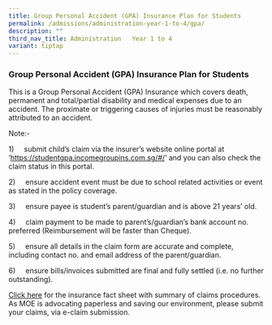 ```yaml
---
title: Group Personal Accident (GPA) Insurance Plan for Students
permalink: /admissions/administration-year-1-to-4/gpa/
description: ""
third_nav_title: Administration   Year 1 to 4
variant: tiptap
---
```

<h3>Group Personal Accident (GPA) Insurance Plan for Students</h3>
<p>This is a Group Personal Accident (GPA) Insurance which covers death,
permanent and total/partial disability and medical expenses due to an accident.
The proximate or triggering causes of injuries must be reasonably attributed
to an accident.</p>
<p>Note:-</p>
<p>1)&nbsp; &nbsp; &nbsp;submit child’s claim via the insurer’s website online
portal at ‘<a href="https://studentgpa.incomegroupins.com.sg/#/" rel="noopener noreferrer nofollow" target="_blank">https://studentgpa.incomegroupins.com.sg/#/</a>’
and you can also check the claim status in this portal.</p>
<p>2)&nbsp; &nbsp; &nbsp;ensure accident event must be due to school related
activities or event as stated in the policy coverage.</p>
<p>3)&nbsp; &nbsp; &nbsp;ensure payee is student’s parent/guardian and is
above 21 years’ old.</p>
<p>4)&nbsp; &nbsp; &nbsp;claim payment to be made to parent’s/guardian’s
bank account no. preferred (Reimbursement will be faster than Cheque).</p>
<p>5)&nbsp; &nbsp; &nbsp;ensure all details in the claim form are accurate
and complete, including contact no. and email address of the parent/guardian.</p>
<p>6)&nbsp; &nbsp; &nbsp;ensure bills/invoices submitted are final and fully
settled (i.e. no further outstanding).</p>
<p><a href="/files/Product_Fact_Sheet__Year_2024_May__Revised.pdf" rel="noopener noreferrer nofollow" target="_blank">Click here</a>&nbsp;for
the insurance fact sheet with summary of claims procedures. As MOE is advocating
paperless and saving our environment, please submit your claims, via e-claim
submission.</p>